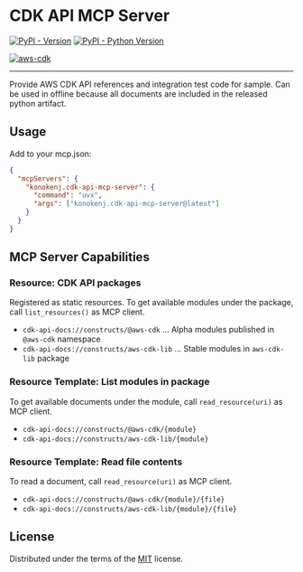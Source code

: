 # CDK API MCP Server

[![PyPI - Version](https://img.shields.io/pypi/v/konokenj.cdk-api-mcp-server.svg)](https://pypi.org/project/konokenj.cdk-api-mcp-server)
[![PyPI - Python Version](https://img.shields.io/pypi/pyversions/konokenj.cdk-api-mcp-server.svg)](https://pypi.org/project/konokenj.cdk-api-mcp-server)

<!-- DEP-VERSIONS-START -->
[![aws-cdk](https://img.shields.io/badge/aws%20cdk-v2.218.0-blue.svg)](https://github.com/konokenj/cdk-api-mcp-server/blob/main/current-versions/aws-cdk.txt)
<!-- DEP-VERSIONS-END -->

---

Provide AWS CDK API references and integration test code for sample. Can be used in offline because all documents are included in the released python artifact.

## Usage

Add to your mcp.json:

```json
{
  "mcpServers": {
    "konokenj.cdk-api-mcp-server": {
      "command": "uvx",
      "args": ["konokenj.cdk-api-mcp-server@latest"]
    }
  }
}
```

## MCP Server Capabilities

### Resource: CDK API packages

Registered as static resources. To get available modules under the package, call `list_resources()` as MCP client.

- `cdk-api-docs://constructs/@aws-cdk` ... Alpha modules published in `@aws-cdk` namespace
- `cdk-api-docs://constructs/aws-cdk-lib` ... Stable modules in `aws-cdk-lib` package

### Resource Template: List modules in package

To get available documents under the module, call `read_resource(uri)` as MCP client.

- `cdk-api-docs://constructs/@aws-cdk/{module}`
- `cdk-api-docs://constructs/aws-cdk-lib/{module}`

### Resource Template: Read file contents

To read a document, call `read_resource(uri)` as MCP client.

- `cdk-api-docs://constructs/@aws-cdk/{module}/{file}`
- `cdk-api-docs://constructs/aws-cdk-lib/{module}/{file}`

## License

Distributed under the terms of the [MIT](https://spdx.org/licenses/MIT.html) license.
